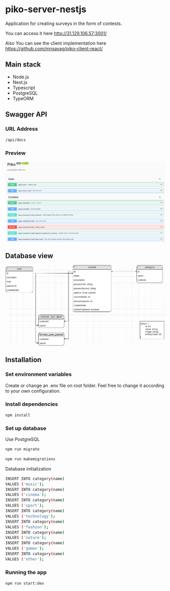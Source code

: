 # piko-server-nestjs

Application for creating surveys in the form of contests.

You can access it here http://31.129.106.57:3001/

Also You can see the client implementation here https://github.com/mnsavag/piko-client-react/

## Main stack

- Node.js
- Nest.js
- Typescript
- PostgreSQL
- TypeORM
​
## Swagger API

### URL Address

```bash
/api/docs
```
### Preview

![alt text](https://github.com/mnsavag/piko-server-nestjs/blob/master/api-preview.png?raw=true)

## Database view

![alt text](https://github.com/mnsavag/piko-server-nestjs/blob/master/piko-db.png?raw=true)

## Installation

### Set environment variables

Create or change an .env file on root folder. Feel free to change it according to your own configuration.

### Install dependencies

```bash
npm install
```

### Set up database

Use PostgreSQL

```bash
npm run migrate
```

```bash
npm run makemigrations
```

 Database initialization
 
```bash
INSERT INTO category(name)
VALUES ('music');
INSERT INTO category(name)
VALUES ('cinema');
INSERT INTO category(name)
VALUES ('sport');
INSERT INTO category(name)
VALUES ('technology');
INSERT INTO category(name)
VALUES ('fashion');
INSERT INTO category(name)
VALUES ('nature');
INSERT INTO category(name)
VALUES ('games');
INSERT INTO category(name)
VALUES ('other');
```

### Running the app

```bash
npm run start:dev
```
